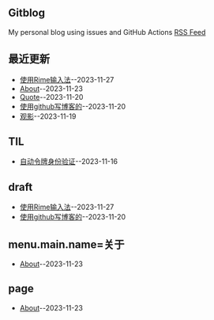 ## Gitblog
My personal blog using issues and GitHub Actions
[RSS Feed](https://raw.githubusercontent.com/shyn/shyn.github.io/master/feed.xml)

## 最近更新
- [使用Rime输入法](https://github.com/shyn/shyn.github.io/issues/12)--2023-11-27
- [About](https://github.com/shyn/shyn.github.io/issues/11)--2023-11-23
- [Quote](https://github.com/shyn/shyn.github.io/issues/7)--2023-11-20
- [使用github写博客的](https://github.com/shyn/shyn.github.io/issues/6)--2023-11-20
- [观影](https://github.com/shyn/shyn.github.io/issues/5)--2023-11-19
## TIL
- [自动令牌身份验证](https://github.com/shyn/shyn.github.io/issues/3)--2023-11-16
## draft
- [使用Rime输入法](https://github.com/shyn/shyn.github.io/issues/12)--2023-11-27
- [使用github写博客的](https://github.com/shyn/shyn.github.io/issues/6)--2023-11-20
## menu.main.name=关于
- [About](https://github.com/shyn/shyn.github.io/issues/11)--2023-11-23
## page
- [About](https://github.com/shyn/shyn.github.io/issues/11)--2023-11-23
